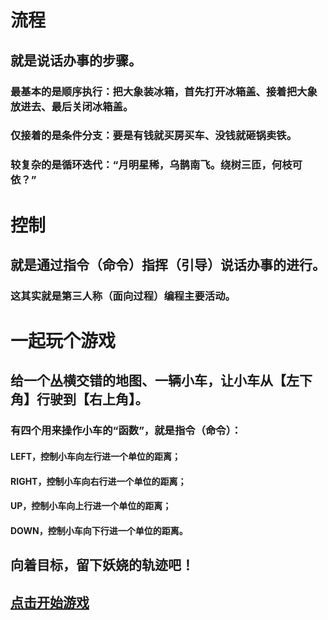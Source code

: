 # 流程
## 就是说话办事的步骤。
### 最基本的是顺序执行：把大象装冰箱，首先打开冰箱盖、接着把大象放进去、最后关闭冰箱盖。
### 仅接着的是条件分支：要是有钱就买房买车、没钱就砸锅卖铁。
### 较复杂的是循环迭代：“月明星稀，乌鹊南飞。绕树三匝，何枝可依？”

# 控制
## 就是通过指令（命令）指挥（引导）说话办事的进行。
### 这其实就是第三人称（面向过程）编程主要活动。

# 一起玩个游戏
## 给一个丛横交错的地图、一辆小车，让小车从【左下角】行驶到【右上角】。
### 有四个用来操作小车的“函数”，就是指令（命令）：
#### LEFT，控制小车向左行进一个单位的距离；
#### RIGHT，控制小车向右行进一个单位的距离；
#### UP，控制小车向上行进一个单位的距离；
#### DOWN，控制小车向下行进一个单位的距离。
## 向着目标，留下妖娆的轨迹吧！
## [点击开始游戏](./cargame.html)
